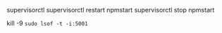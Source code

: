 supervisorctl
supervisorctl restart npmstart
supervisorctl stop npmstart


kill -9 `sudo lsof -t -i:5001`